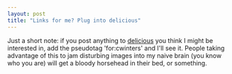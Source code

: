 ```yaml
---
layout: post
title: "Links for me? Plug into delicious"
---
```




Just a short note: if you post anything to <a href="http://del.icio.us/">delicious</a> you think I might be interested in, add the pseudotag 'for:cwinters' and I'll see it. People taking advantage of this to jam disturbing images into my naive brain (you know who you are) will get a bloody horsehead in their bed, or something.


